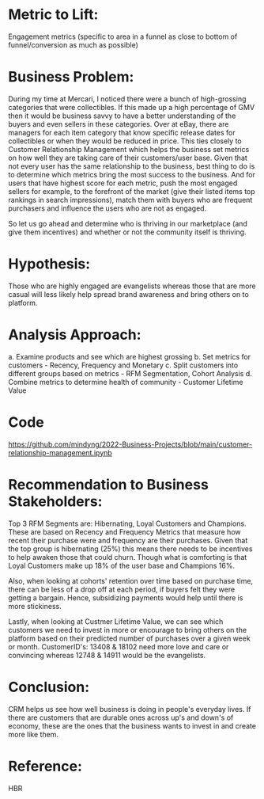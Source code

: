 # Metric to Lift:

Engagement metrics (specific to area in a funnel as close to bottom of funnel/conversion as much as possible)


# Business Problem:

During my time at Mercari, I noticed there were a bunch of high-grossing categories that were collectibles. If this made up a high percentage of GMV then it would be business savvy to have a better understanding of the buyers and even sellers in these categories.
Over at eBay, there are managers for each item category that know specific release dates for collectibles or when they would be reduced in price. This ties closely to Customer
Relationship Management which helps the business set metrics on how well they are taking care of their customers/user base. Given that not every user has the same relationship to the business, best thing to do is to 
determine which metrics bring the most success to the business. And for users that have highest score for each metric, push the most engaged sellers for example, to the forefront of the market (give their listed items top rankings in search impressions), match them with buyers who are frequent purchasers and influence the users who are not as engaged.

So let us go ahead and determine who is thriving in our marketplace (and give them incentives) and whether or not the community itself is thriving.

# Hypothesis:

Those who are highly engaged are evangelists whereas those that are more casual will less likely help spread brand awareness and bring others on to platform.

# Analysis Approach:

a. Examine products and see which are highest grossing
b. Set metrics for customers - Recency, Frequency and Monetary
c. Split customers into different groups based on metrics - RFM Segmentation, Cohort Analysis
d. Combine metrics to determine health of community - Customer Lifetime Value

# Code

https://github.com/mindyng/2022-Business-Projects/blob/main/customer-relationship-management.ipynb

# Recommendation to Business Stakeholders:

Top 3 RFM Segments are: Hibernating, Loyal Customers and Champions. These are based on Recency and Frequency Metrics that measure how recent their purchase were and frequency are their purchases. Given that the top group is hibernating (25%) this means there needs to be incentives to help awaken those that could churn. Though what is comforting is that Loyal Customers make up 18% of the user base and Champions 16%. 

Also, when looking at cohorts' retention over time based on purchase time, there can be less of a drop off at each period, if buyers felt they were getting a bargain. Hence, subsidizing payments would help until there is more stickiness. 

Lastly, when looking at Custmer Lifetime Value, we can see which customers we need to invest in more or encourage to bring others on the platform based on their predicted number of purchases over a given week or month. CustomerID's: 13408 & 18102 need more love and care or convincing whereas 12748 & 14911 would be the evangelists. 

# Conclusion:

CRM helps us see how well business is doing in people's everyday lives. If there are customers that are durable ones across up's and down's of economy, these are the ones that the business wants to invest in and create more like them.

# Reference: 

HBR
